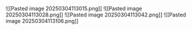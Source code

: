 ![[Pasted image 20250304113015.png]]
![[Pasted image 20250304113028.png]]
![[Pasted image 20250304113042.png]]
![[Pasted image 20250304113106.png]]